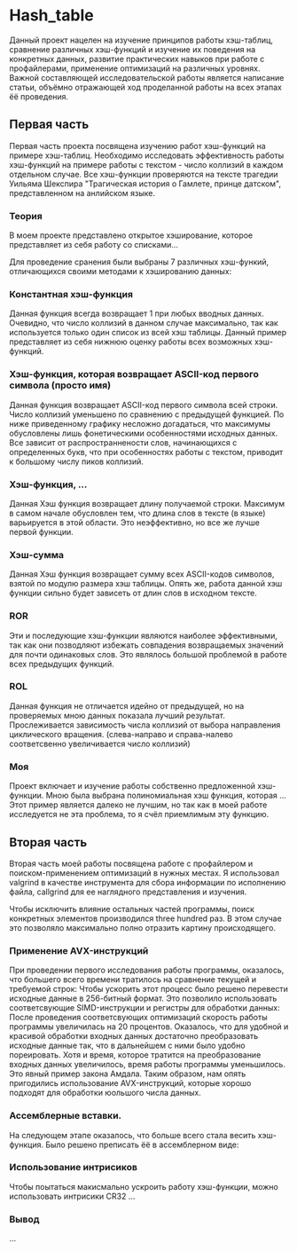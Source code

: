 # Hash_table
Данный проект нацелен на изучение принципов работы хэш-таблиц, сравнение различных хэш-функций и изучение их поведения на конкретных данных, развитие практических навыков при работе с профайлерами, применение оптимизаций на различных уровнях. Важной составляющей исследовательской работы является написание статьи, объёмно отражающей ход проделанной работы на всех этапах ёё проведения.

## Первая часть
Первая часть проекта посвящена изучению работ хэш-функций на примере хэш-таблиц. Необходимо исследовать эффективность работы хэш-функций на примере работы с текстом - число коллизий в каждом отдельном случае. Все хэш-функции проверяются на тексте трагедии Уильяма Шекспира "Трагическая история о Гамлете, принце датском", представленном на анлийском языке.

### Теория
В моем проекте представлено открытое хэширование, которое представляет из себя работу со списками...

Для проведение сранения были выбраны 7 различных хэш-функий, отличающихся своими методами к хэшированию данных:

### Константная хэш-функция
Данная функция всегда возвращает 1 при любых вводных данных. Очевидно, что число коллизий в данном случае максимально, так как используется только один список из всей хэш таблицы. Данный пример представляет из себя нижнюю оценку работы всех возможных хэш-функций.

### Хэш-функция, которая возвращает ASCII-код первого символа (просто имя)
Данная функция возвращает ASCII-код первого символа всей строки. Число коллизий уменьшено по сравнению с предыдущей функцией. По ниже приведенному графику несложно догадаться, что максимумы обусловлены лишь фонетическими особенностями исходных данных. Все зависит от распространнености слов, начинающихся с определенных букв, что при особенностях работы с текстом, приводит к большому числу пиков коллизий.

### Хэш-функция, ...
Данная Хэш функция возвращает длину получаемой строки. Максимум в самом начале обусловлен тем, что длина слов в тексте (в языке) варьируется в этой области. Это неэффективно, но все же лучше первой функции.  

### Хэш-сумма
Данная Хэш функция возвращает сумму всех ASCII-кодов символов, взятой по модулю размера хэш таблицы. Опять же, работа данной хэш функции сильно будет зависеть от длин слов в исходном тексте. 

### ROR
Эти и последующие хэш-функции являются наиболее эффективными, так как они позводляют избежать совпадения возвращаемых значений для почти одинаковых слов. Это являлось большой проблемой в работе всех предыдущих функций. 

### ROL
Данная функция не отличается идейно от предыдущей, но на проверяемых мною данных показала лучший результат. Прослеживается зависимость числа коллизий от выбора направления циклического вращения. (слева-направо и справа-налево соответсвенно увеличивается число коллизий)

### Моя
Проект включает и изучение работы собственно предложенной хэш-функции. Мною была выбрана полиномиальная хэш функция, которая ... Этот пример является далеко не лучшим, но так как в моей работе исследуется не эта проблема, то я счёл приемлимым эту функцию. 

## Вторая часть
Вторая часть моей работы посвящена работе с профайлером и поиском-применением оптимизаций в нужных местах. Я использовал valgrind в качестве инструмента для сбора информации по исполнению файла, callgrind для ее наглядного представления и изучения. 

Чтобы исключить влияние остальных частей программы, поиск конкретных элементов производился three hundred раз. В этом случае это позволяло максимально полно отразить картину происходящего.

### Применение AVX-инструкций
При проведении первого исследования работы программы, оказалось, что большего всего времени тратилось на сравнение текущей и требуемой строк: 
Чтобы ускорить этот процесс было решено перевести исходные данные в 256-битный формат. Это позволило использовать соответсвующие SIMD-инструкции и регистры для обработки данных: 
После проведения соответсвующих оптимизаций скорость работы программы увеличилась на 20 процентов. Оказалось, что для удобной и красивой обработки входных данных достаточно преобразовать исходные данные так, что в дальнейшем с ними было удобно пореировать. Хотя и время, которое тратится на преобразование входных данных увеличилось, время работы программы уменьшилось. Это явный пример закона Амдала. Таким образом, нам опять пригодились использование AVX-инструкций, которые хорошо подходят для обработки юольшого числа данных.

### Ассемблерные вставки.
На следующем этапе оказалось, что больше всего стала весить хэш-функция. Было решено преписать ёё в ассемблерном виде:

### Использование интрисиков
Чтобы поытаться макисмально ускроить работу хэш-функции, можно использовать интрисики CR32 ...

### Вывод
...


 